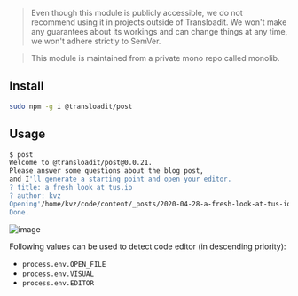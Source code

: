 > Even though this module is publicly accessible, we do not recommend using it in projects outside of Transloadit. We won't make any guarantees about its workings and can change things at any time, we won't adhere strictly to SemVer.

> This module is maintained from a private mono repo called monolib.


## Install

```bash
sudo npm -g i @transloadit/post
```

## Usage

```bash
$ post
Welcome to @transloadit/post@0.0.21. 
Please answer some questions about the blog post, 
and I'll generate a starting point and open your editor. 
? title: a fresh look at tus.io
? author: kvz
Opening'/home/kvz/code/content/_posts/2020-04-28-a-fresh-look-at-tus-io.md' in your editor .. 
Done. 
```

![image](https://user-images.githubusercontent.com/26752/80525678-e4cb1880-8991-11ea-9266-d28b884e5c35.png)

Following values can be used to detect code editor (in descending priority):

- `process.env.OPEN_FILE`
- `process.env.VISUAL`
- `process.env.EDITOR`
